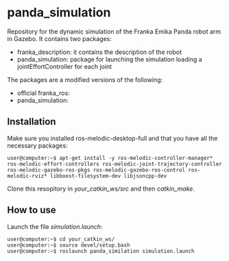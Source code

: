 # panda_simulation

Repository for the dynamic simulation of the Franka Emika Panda robot arm in Gazebo. It contains two packages:

- franka_description: it contains the description of the robot
- panda_simulation: package for launching the simulation loading a jointEffortController for each joint

The packages are a modified versions of the following:

- official franka_ros:
- panda_simulation: 

## Installation

Make sure you installed ros-melodic-desktop-full and that you have all the necessary packages:

  `user@computer:~$ apt-get install -y ros-melodic-controller-manager* ros-melodic-effort-controllers ros-melodic-joint-trajectory-controller ros-melodic-gazebo-ros-pkgs ros-melodic-gazebo-ros-control ros-melodic-rviz* libboost-filesystem-dev libjsoncpp-dev
` <br /> 

Clone this resopitory in *your_catkin_ws/src* and then *catkin_make*. 

## How to use
Launch the file *simulation.launch*:

`user@computer:~$ cd your_catkin_ws/` <br /> 
`user@computer:~$ source devel/setup.bash` <br /> 
`user@computer:~$ roslaunch panda_similation simulation.launch` 
